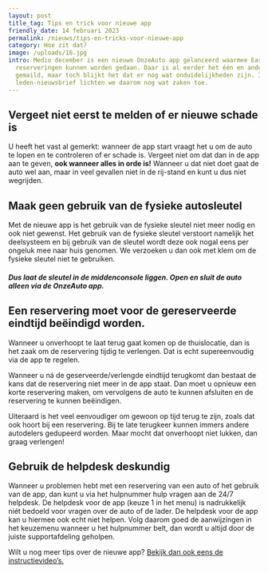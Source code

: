 ```yaml
---
layout: post
title_tag: Tips en trick voor nieuwe app
friendly_date: 14 februari 2023
permalink: /nieuws/tips-en-tricks-voor-nieuwe-app
category: Hoe zit dat?
image: /uploads/16.jpg
intro: Medio december is een nieuwe OnzeAuto app gelanceerd waarmee EasyDriving
  reserveringen kunnen worden gedaan. Daar is al eerder het één en ander over
  gemaild, maar toch blijkt het dat er nog wat onduidelijkheden zijn. In deze
  leden-nieuwsbrief lichten we daarom nog wat zaken toe.
---
```

## Vergeet niet eerst te melden of er nieuwe schade is

U heeft het vast al gemerkt: wanneer de app start vraagt het u om de auto te lopen en te controleren of er schade is. Vergeet niet om dat dan in de app aan te geven, **ook wanneer alles in orde is!** Wanneer u dat niet doet gaat de auto wel aan, maar in veel gevallen niet in de rij-stand en kunt u dus niet wegrijden. 

## Maak geen gebruik van de fysieke autosleutel

Met de nieuwe app is het gebruik van de fysieke sleutel niet meer nodig en ook niet gewenst. Het gebruik van de fysieke sleutel verstoort namelijk het deelsysteem en bij gebruik van de sleutel wordt deze ook nogal eens per ongeluk mee naar huis genomen. We verzoeken u dan ook met klem om de fysieke sleutel niet te gebruiken.

##### **Dus laat de sleutel in de middenconsole liggen. Open en sluit de auto alleen via de OnzeAuto app.**

## Een reservering moet voor de gereserveerde eindtijd beëindigd worden.

Wanneer u onverhoopt te laat terug gaat komen op de thuislocatie, dan is het zaak om de reservering tijdig te verlengen. Dat is echt supereenvoudig via de app te regelen.

Wanneer u ná de geserveerde/verlengde eindtijd terugkomt dan bestaat de kans dat de reservering niet meer in de app staat. Dan moet u opnieuw een korte reservering maken, om vervolgens de auto te kunnen afsluiten en de reservering te kunnen beëindigen.

Uiteraard is het veel eenvoudiger om gewoon op tijd terug te zijn, zoals dat ook hoort bij een reservering. Bij te late terugkeer kunnen immers andere autodelers gedupeerd worden. Maar mocht dat onverhoopt niet lukken, dan graag verlengen!

## Gebruik de helpdesk deskundig

Wanneer u problemen hebt met een reservering van een auto of het gebruik van de app, dan kunt u via het hulpnummer hulp vragen aan de 24/7 helpdesk. De helpdesk voor de app (keuze 1 in het menu) is nadrukkelijk niét bedoeld voor vragen over de auto of de lader. De helpdesk voor de app kan u hiermee ook echt niet helpen. Volg daarom goed de aanwijzingen in het keuzemenu wanneer u het hulpnummer belt, dan wordt u altijd door de juiste supportafdeling geholpen.

Wilt u nog meer tips over de nieuwe app? [Bekijk dan ook eens de instructievideo’s.](https://www.youtube.com/playlist?list=PLxtGrszONZibrHzZ-4n0ZHPWq0SjvXnD6)